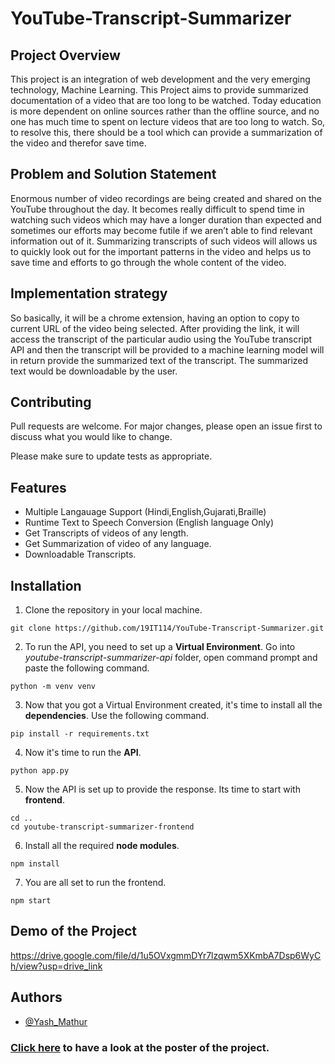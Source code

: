 # YouTube-Transcript-Summarizer

## Project Overview
This project is an integration of web development and the very emerging technology, Machine Learning. This Project aims to provide summarized documentation of a video that are too long to be watched. Today education is more dependent on online sources rather than the offline source, and no one has much time to spent on lecture videos that are too long to watch. So, to resolve this, there should be a tool which can provide a summarization of the video and therefor save time.

## Problem and Solution Statement
Enormous number of video recordings are being created and shared on the YouTube throughout the day. It becomes really difficult to spend time in watching such videos which may have a longer duration than expected and sometimes our efforts may become futile if we aren’t able to find relevant information out of it. Summarizing transcripts of such videos will allows us to quickly look out for the important patterns in the video and helps us to save time and efforts to go through the whole content of the video.

## Implementation strategy
So basically, it will be a chrome extension, having an option to copy to current URL of the video being selected. After providing the link, it will access the transcript of the particular audio using the YouTube transcript API and then the transcript will be provided to a machine learning model will in return provide the summarized text of the transcript. The summarized text would be downloadable by the user.

## Contributing
Pull requests are welcome. For major changes, please open an issue first to discuss what you would like to change.

Please make sure to update tests as appropriate.





## Features

- Multiple Langauage Support (Hindi,English,Gujarati,Braille)
- Runtime Text to Speech Conversion (English language Only)
- Get Transcripts of videos of any length.
- Get Summarization of video of any language.
- Downloadable Transcripts.


## Installation

1. Clone the repository in your local machine.
```
git clone https://github.com/19IT114/YouTube-Transcript-Summarizer.git
```

2. To run the API, you need to set up a **Virtual Environment**. Go into *youtube-transcript-summarizer-api* folder, open command prompt and paste the following command.
```
python -m venv venv
```

3. Now that you got a Virtual Environment created, it's time to install all the **dependencies**. Use the following command.   
```
pip install -r requirements.txt
```
4. Now it's time to run the **API**.
```
python app.py
```
5. Now the API is set up to provide the response. Its time to start with **frontend**.
```
cd ..
cd youtube-transcript-summarizer-frontend
```
6. Install all the required **node modules**.
```
npm install
```
7. You are all set to run the frontend.
```
npm start
```


## Demo of the Project

https://drive.google.com/file/d/1u5OVxgmmDYr7lzqwm5XKmbA7Dsp6WyCh/view?usp=drive_link
## Authors

- [@Yash_Mathur](https://github.com/TheMorpheus7)



### [Click here](https://user-images.githubusercontent.com/61548445/149874631-bc411249-2d05-4e0c-ac29-dfb93de78a82.png) to have a look at the poster of the project.




